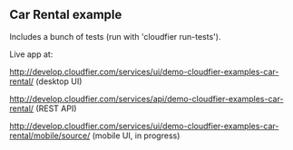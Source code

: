 Car Rental example
------------------------

Includes a bunch of tests (run with 'cloudfier run-tests').

Live app at:

http://develop.cloudfier.com/services/ui/demo-cloudfier-examples-car-rental/ (desktop UI)

http://develop.cloudfier.com/services/api/demo-cloudfier-examples-car-rental/ (REST API)

http://develop.cloudfier.com/services/ui/demo-cloudfier-examples-car-rental/mobile/source/ (mobile UI, in progress)